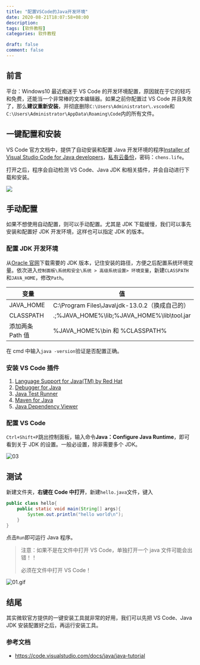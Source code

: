 ```yaml
---
title: "配置VSCode的Java开发环境"
date: 2020-08-21T18:07:58+08:00
description:
tags: [软件教程]
categories: 软件教程

draft: false
comment: false
---
```


## 前言

平台：Windows10
最近痴迷于 VS Code 的开发环境配置，原因就在于它的轻巧和免费，还能当一个非常棒的文本编辑器。如果之前你配置过 VS Code 并且失败了，那么**建议重新安装**，并彻底删除`C:\Users\Administrator\.vscode`和`C:\Users\Administrator\AppData\Roaming\Code`内的所有文件。

## 一键配置和安装

VS Code 官方文档中，提供了自动安装和配置 Java 开发环境的程序[Installer of Visual Studio Code for Java developers](https://aka.ms/vscode-java-installer-win)，[私有云备份](https://nas.chens.life/index.php/s/PmGLeQRW4D9m2LJ)，密码：`chens.life`。

打开之后，程序会自动检测 VS Code、Java JDK 和相关插件，并会自动进行下载和安装。

![](https://imgconvert.csdnimg.cn/aHR0cHM6Ly9pbWcuY2hlbnMubGlmZS9pbWFnZXMvMjAyMC8wOC8xMS8yMDIwMDgxMTExNDQ1OC5wbmc?x-oss-process=image/format,png)

## 手动配置

如果不想使用自动配置，则可以手动配置。尤其是 JDK 下载缓慢，我们可以事先安装和配置好 JDK 开发环境，这样也可以指定 JDK 的版本。

### 配置 JDK 开发环境

从[Oracle 官网](https://www.oracle.com/java/technologies/javase-downloads.html)下载需要的 JDK 版本，记住安装的路径，方便之后配置系统环境变量。依次进入`控制面板\系统和安全\系统 > 高级系统设置> 环境变量`，新建`CLASSPATH`和`JAVA_HOME`，修改`Path`。

| 变量             | 值                                             |
| ---------------- | ---------------------------------------------- |
| JAVA_HOME        | C:\Program Files\Java\jdk-13.0.2（换成自己的） |
| CLASSPATH        | .;%JAVA_HOME%\lib;%JAVA_HOME%\lib\tool.jar     |
| 添加两条 Path 值 | %JAVA_HOME%\bin 和 %CLASSPATH%                 |

在 cmd 中输入`java -version`验证是否配置正确。

### 安装 VS Code 插件

1. [Language Support for Java(TM) by Red Hat](https://marketplace.visualstudio.com/items?itemName=redhat.java)
2. [Debugger for Java](https://marketplace.visualstudio.com/items?itemName=vscjava.vscode-java-debug)
3. [Java Test Runner](https://marketplace.visualstudio.com/items?itemName=vscjava.vscode-java-test)
4. [Maven for Java](https://marketplace.visualstudio.com/items?itemName=vscjava.vscode-maven)
5. [Java Dependency Viewer](https://marketplace.visualstudio.com/items?itemName=vscjava.vscode-java-dependency)

### 配置 VS Code

`Ctrl+Shift+P`跳出控制面板，输入命令**Java：Configure Java Runtime**，即可看到关于 JDK 的设置。一般必设置，除非需要多个 JDK。

![03](https://imgconvert.csdnimg.cn/aHR0cHM6Ly9pbWcuY2hlbnMubGlmZS9pbWFnZXMvMjAyMC8wOC8xMS8yMDIwMDgxMTEyMTQwMC5wbmc?x-oss-process=image/format,png)

## 测试

新建文件夹，**右键在 Code 中打开**，新建`hello.java`文件，键入

```java
public class hello{
    public static void main(String[] args){
        System.out.println("hello world\n");
    }
}
```

点击`Run`即可运行 Java 程序。

> 注意：如果不是在文件中打开 VS Code，单独打开一个 java 文件可能会出错！！
>
> 必须在文件中打开 VS Code！

![01.gif](https://imgconvert.csdnimg.cn/aHR0cHM6Ly9pbWcuY2hlbnMubGlmZS9pbWFnZXMvMjAyMC8wOC8xMS8wMS5naWY)

## 结尾

其实微软官方提供的一键安装工具就非常的好用，我们可以先把 VS Code、Java JDK 安装配置好之后，再运行安装工具。

### 参考文档

- https://code.visualstudio.com/docs/java/java-tutorial

